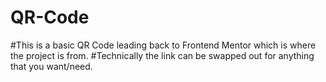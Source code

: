# QR-Code
#This is a basic QR Code leading back to Frontend Mentor which is where the project is from.
#Technically the link can be swapped out for anything that you want/need.
